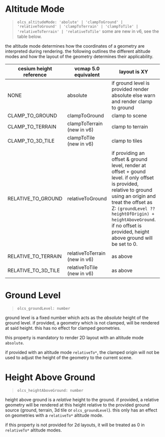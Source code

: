 # Altitude Mode

> `olcs_altitudeMode: 'abolute' | 'clampToGround' | 'relativeToGround' | 'clampToTerrain' | 'clampToTile' | 'relativeToTerrain' | 'relativeToTile'`
> some are new in v6, see the table below.

the altitude mode determines how the coordinates of a geometry are interpreted during rendering.
the following outlines the different altitude modes and how the layout of the geometry determines
their applicability.

| cesium height reference | vcmap 5.0 equivalent          | layout is XY                                                                                                                                                                                                                                                                            | layout is XYZ                                                                                                                                                                                                                                                         |
| ----------------------- | ----------------------------- | --------------------------------------------------------------------------------------------------------------------------------------------------------------------------------------------------------------------------------------------------------------------------------------- | --------------------------------------------------------------------------------------------------------------------------------------------------------------------------------------------------------------------------------------------------------------------- |
| NONE                    | absolute                      | if ground level is provided render absolute else warn and render clamp to ground                                                                                                                                                                                                        | if ground level is provided, render at said height, else rendered absolutely                                                                                                                                                                                          |
| CLAMP_TO_GROUND         | clampToGround                 | clamp to scene                                                                                                                                                                                                                                                                          | clamp to scene                                                                                                                                                                                                                                                        |
| CLAMP_TO_TERRAIN        | clampToTerrain (new in v6)    | clamp to terrain                                                                                                                                                                                                                                                                        | clamp to terrain                                                                                                                                                                                                                                                      |
| CLAMP_TO_3D_TILE        | clampToTile (new in v6)       | clamp to tiles                                                                                                                                                                                                                                                                          | clampt to tiles                                                                                                                                                                                                                                                       |
| RELATIVE_TO_GROUND      | relativeToGround              | if providing an offset & ground level, render at offset + gound level. if only offset is provided, relative to ground using an origin and treat the offset as Z: `(groundLevel ?? heightOfOrigin) + heightAboveGround`. if no offset is provided, height above ground will be set to 0. | if ground level is provided, render each vertex at ground level + Z. else render each vertex at calculated ground + Z .calculte ground level based on provided property (min, max, median, center mass): `(groundLevel ?? heightOfOrigin) + (heightAboveGround ?? Z)` |
| RELATIVE_TO_TERRAIN     | relativeToTerrain (new in v6) | as above                                                                                                                                                                                                                                                                                | as above                                                                                                                                                                                                                                                              |
| RELATIVE_TO_3D_TILE     | relativeToTile (new in v6)    | as above                                                                                                                                                                                                                                                                                | as above                                                                                                                                                                                                                                                              |

# Ground Level

> `olcs_groundLevel: number`

ground level is a fixed number which acts as the _absolute_ height of the ground level.
if provided, a geometry which is not clamped, will be rendered at said height. this
has no effect for clamped geometries.

this property is mandatory to render 2D layout with an altitude mode `absolute`.

if provided with an altitude mode `relativeTo*`, the clamped origin will not be used
to adjust the height of the geometry to the current scene.

# Height Above Ground

> `olcs_heightAboveGround: number`

height above ground is a _relative_ height to the ground. if provided, a relative geometry will be
rendered at this height relative to the provided ground source (ground, terrain, 3d tile or `olcs_groundLevel`).
this only has an effect on geometries with a `relativeTo*` altitude mode.

if this property is not provided for 2d layouts, it will be treated as 0 in `relativeTo*` altitude modes.
